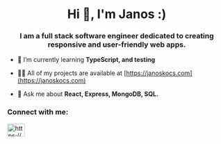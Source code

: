 <h1 align="center">Hi 👋, I'm Janos :)</h1>
<h3 align="center">I am a full stack software engineer dedicated to creating responsive and user-friendly web apps.</h3>

- 🌱 I’m currently learning **TypeScript, and testing**

- 👨‍💻 All of my projects are available at [https://janoskocs.com](https://janoskocs.com)

- 💬 Ask me about **React, Express, MongoDB, SQL.**

<h3 align="left">Connect with me:</h3>
<p align="left">
<a href="https://linkedin.com/in/https://www.linkedin.com/in/janoskocs/" target="blank"><img align="center" src="https://raw.githubusercontent.com/rahuldkjain/github-profile-readme-generator/master/src/images/icons/Social/linked-in-alt.svg" alt="https://www.linkedin.com/in/janoskocs/" height="30" width="40" /></a>
</p>
